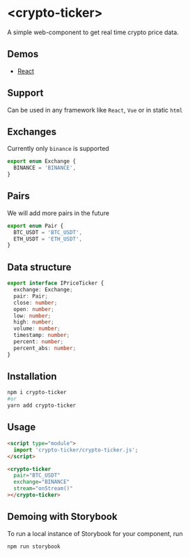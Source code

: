 # \<crypto-ticker>

A simple web-component to get real time crypto price data.

## Demos

- [React](https://codesandbox.io/s/react-crypto-ticker-fjjwo)

## Support

Can be used in any framework like `React`, `Vue` or in static `html`

## Exchanges

Currently only `binance` is supported

```typescript
export enum Exchange {
  BINANCE = 'BINANCE',
}
```

## Pairs

We will add more pairs in the future

```typescript
export enum Pair {
  BTC_USDT = 'BTC_USDT',
  ETH_USDT = 'ETH_USDT',
}
```

## Data structure

```typescript
export interface IPriceTicker {
  exchange: Exchange;
  pair: Pair;
  close: number;
  open: number;
  low: number;
  high: number;
  volume: number;
  timestamp: number;
  percent: number;
  percent_abs: number;
}
```

## Installation

```bash
npm i crypto-ticker
#or
yarn add crypto-ticker
```

## Usage

```html
<script type="module">
  import 'crypto-ticker/crypto-ticker.js';
</script>

<crypto-ticker
  pair="BTC_USDT"
  exchange="BINANCE"
  stream="onStream()"
></crypto-ticker>
```

## Demoing with Storybook

To run a local instance of Storybook for your component, run

```bash
npm run storybook
```
